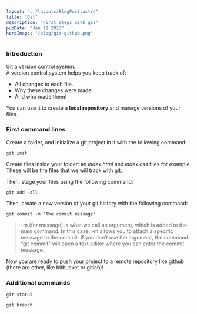 ```yaml
---
layout: "../layouts/BlogPost.astro"
title: "Git"
description: "First steps with git"
pubDate: "Jan 11 2023"
heroImage: "/blog/git-github.png"
---
```


### Introduction

Git a version control system.  
A version control system helps you keep track of:
- All changes to each file.
- Why these changes were made.
- And who made them!

You can use it to create a **local repository** and manage versions of your files.

### First command lines

Create a folder, and initialize a git project in it with the following command:

`git init`

Create files inside your folder: an *index.html* and *index.css* files for example.
These will be the files that we will track with git.

Then, stage your files using the following command:

`git add —all`

Then, create a new version of your git history with the following command:

`git commit -m "The commit message"`

> -m (for message) is what we call an argument, which is added to the main command. 
> In this case, -m allows you to attach a specific message to the commit. 
> If you don’t use the argument, the command “git commit” will open a text editor where you can enter the commit message.

Now you are ready to push your project to a remote repository like github (there are other, like bitbucket or gitlab)!

### Additional commands

`git status`

`git branch`

